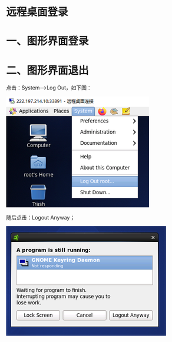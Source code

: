 # 远程桌面登录

# 一、图形界面登录



# 二、图形界面退出

点击：System-->Log Out，如下图：

![image-20210914195148865](./images/logout.png)

随后点击：Logout Anyway；

![image-20210914195400327](./images/logoutanyway.png)

